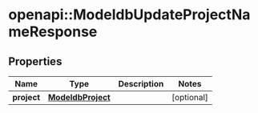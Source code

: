 # openapi::ModeldbUpdateProjectNameResponse


## Properties
Name | Type | Description | Notes
------------ | ------------- | ------------- | -------------
**project** | [**ModeldbProject**](modeldbProject.md) |  | [optional] 


